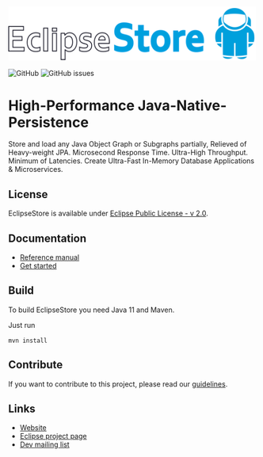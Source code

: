 <img src="./etc/images/logo.svg" width="500px">

![GitHub](https://img.shields.io/github/license/eclipse-store/store?style=for-the-badge)
![GitHub issues](https://img.shields.io/github/issues/eclipse-store/store?style=for-the-badge)

# High-Performance Java-Native-Persistence

Store and load any Java Object Graph or Subgraphs partially, Relieved of Heavy-weight JPA. Microsecond Response Time. Ultra-High Throughput. Minimum of Latencies. Create Ultra-Fast In-Memory Database Applications & Microservices.

## License

EclipseStore is available under [Eclipse Public License - v 2.0](LICENSE).

## Documentation

- [Reference manual](https://docs.eclipsestore.io)
- [Get started](https://docs.eclipsestore.io/manual/storage/getting-started.html)
<!-- [Changelog](https://docs.eclipsestore.io/manual/intro/changelog.html) 
- [Javadocs](https://docs.eclipsestore.io/api)
- [Examples](/examples)
- [Demo project](https://github.com/eclipse-store/bookstore-demo) -->

## Build

To build EclipseStore you need Java 11 and Maven.

Just run

```
mvn install
```

## Contribute

If you want to contribute to this project, please read our [guidelines](CONTRIBUTING.md).


## Links

- [Website](https://eclipsestore.io)
- [Eclipse project page](https://projects.eclipse.org/projects/technology.store)
- [Dev mailing list](https://accounts.eclipse.org/mailing-list/store-dev)
